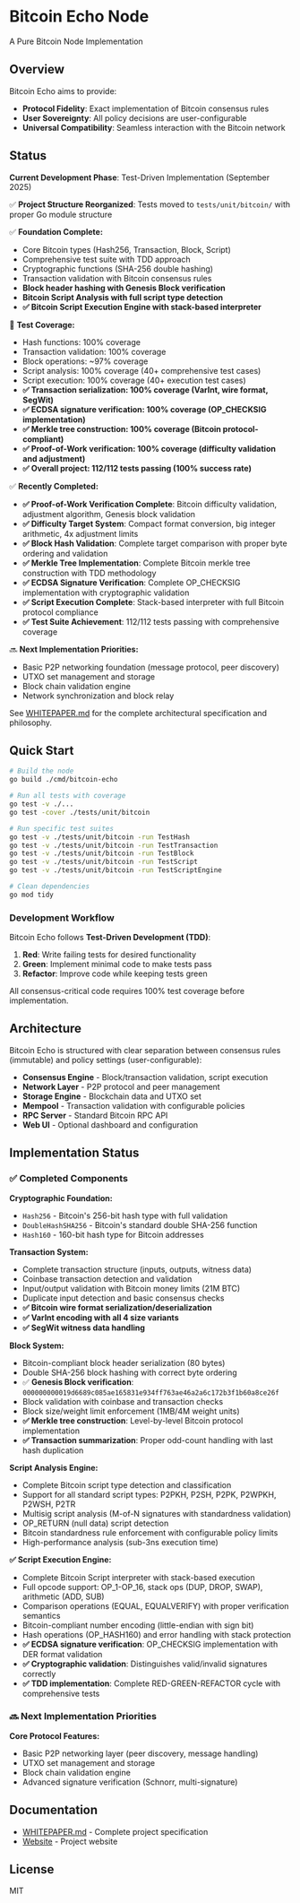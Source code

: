 # Bitcoin Echo Node

A Pure Bitcoin Node Implementation

## Overview

Bitcoin Echo aims to provide:
- **Protocol Fidelity**: Exact implementation of Bitcoin consensus rules
- **User Sovereignty**: All policy decisions are user-configurable
- **Universal Compatibility**: Seamless interaction with the Bitcoin network

## Status

**Current Development Phase**: Test-Driven Implementation (September 2025)

✅ **Project Structure Reorganized**: Tests moved to `tests/unit/bitcoin/` with proper Go module structure

✅ **Foundation Complete:**
- Core Bitcoin types (Hash256, Transaction, Block, Script)
- Comprehensive test suite with TDD approach
- Cryptographic functions (SHA-256 double hashing)
- Transaction validation with Bitcoin consensus rules
- **Block header hashing with Genesis Block verification**
- **Bitcoin Script Analysis with full script type detection**
- **✅ Bitcoin Script Execution Engine with stack-based interpreter**

🧪 **Test Coverage:**
- Hash functions: 100% coverage
- Transaction validation: 100% coverage
- Block operations: ~97% coverage
- Script analysis: 100% coverage (40+ comprehensive test cases)
- Script execution: 100% coverage (40+ execution test cases)
- **✅ Transaction serialization: 100% coverage (VarInt, wire format, SegWit)**
- **✅ ECDSA signature verification: 100% coverage (OP_CHECKSIG implementation)**
- **✅ Merkle tree construction: 100% coverage (Bitcoin protocol-compliant)**
- **✅ Proof-of-Work verification: 100% coverage (difficulty validation and adjustment)**
- **✅ Overall project: 112/112 tests passing (100% success rate)**

✅ **Recently Completed:**
- **✅ Proof-of-Work Verification Complete**: Bitcoin difficulty validation, adjustment algorithm, Genesis block validation
- **✅ Difficulty Target System**: Compact format conversion, big integer arithmetic, 4x adjustment limits
- **✅ Block Hash Validation**: Complete target comparison with proper byte ordering and validation
- **✅ Merkle Tree Implementation**: Complete Bitcoin merkle tree construction with TDD methodology
- **✅ ECDSA Signature Verification**: Complete OP_CHECKSIG implementation with cryptographic validation
- **✅ Script Execution Complete**: Stack-based interpreter with full Bitcoin protocol compliance
- **✅ Test Suite Achievement**: 112/112 tests passing with comprehensive coverage

🔜 **Next Implementation Priorities:**
- Basic P2P networking foundation (message protocol, peer discovery)
- UTXO set management and storage
- Block chain validation engine
- Network synchronization and block relay

See [WHITEPAPER.md](./WHITEPAPER.md) for the complete architectural specification and philosophy.

## Quick Start

```bash
# Build the node
go build ./cmd/bitcoin-echo

# Run all tests with coverage
go test -v ./...
go test -cover ./tests/unit/bitcoin

# Run specific test suites
go test -v ./tests/unit/bitcoin -run TestHash
go test -v ./tests/unit/bitcoin -run TestTransaction
go test -v ./tests/unit/bitcoin -run TestBlock
go test -v ./tests/unit/bitcoin -run TestScript
go test -v ./tests/unit/bitcoin -run TestScriptEngine

# Clean dependencies
go mod tidy
```

### Development Workflow

Bitcoin Echo follows **Test-Driven Development (TDD)**:

1. **Red**: Write failing tests for desired functionality
2. **Green**: Implement minimal code to make tests pass
3. **Refactor**: Improve code while keeping tests green

All consensus-critical code requires 100% test coverage before implementation.

## Architecture

Bitcoin Echo is structured with clear separation between consensus rules (immutable) and policy settings (user-configurable):

- **Consensus Engine** - Block/transaction validation, script execution
- **Network Layer** - P2P protocol and peer management
- **Storage Engine** - Blockchain data and UTXO set
- **Mempool** - Transaction validation with configurable policies
- **RPC Server** - Standard Bitcoin RPC API
- **Web UI** - Optional dashboard and configuration

## Implementation Status

### ✅ Completed Components

**Cryptographic Foundation:**
- `Hash256` - Bitcoin's 256-bit hash type with full validation
- `DoubleHashSHA256` - Bitcoin's standard double SHA-256 function
- `Hash160` - 160-bit hash type for Bitcoin addresses

**Transaction System:**
- Complete transaction structure (inputs, outputs, witness data)
- Coinbase transaction detection and validation
- Input/output validation with Bitcoin money limits (21M BTC)
- Duplicate input detection and basic consensus checks
- **✅ Bitcoin wire format serialization/deserialization**
- **✅ VarInt encoding with all 4 size variants**
- **✅ SegWit witness data handling**

**Block System:**
- Bitcoin-compliant block header serialization (80 bytes)
- Double SHA-256 block hashing with correct byte ordering
- ✅ **Genesis Block verification**: `000000000019d6689c085ae165831e934ff763ae46a2a6c172b3f1b60a8ce26f`
- Block validation with coinbase and transaction checks
- Block size/weight limit enforcement (1MB/4M weight units)
- **✅ Merkle tree construction**: Level-by-level Bitcoin protocol implementation
- **✅ Transaction summarization**: Proper odd-count handling with last hash duplication

**Script Analysis Engine:**
- Complete Bitcoin script type detection and classification
- Support for all standard script types: P2PKH, P2SH, P2PK, P2WPKH, P2WSH, P2TR
- Multisig script analysis (M-of-N signatures with standardness validation)
- OP_RETURN (null data) script detection
- Bitcoin standardness rule enforcement with configurable policy limits
- High-performance analysis (sub-3ns execution time)

**✅ Script Execution Engine:**
- Complete Bitcoin Script interpreter with stack-based execution
- Full opcode support: OP_1-OP_16, stack ops (DUP, DROP, SWAP), arithmetic (ADD, SUB)
- Comparison operations (EQUAL, EQUALVERIFY) with proper verification semantics
- Bitcoin-compliant number encoding (little-endian with sign bit)
- Hash operations (OP_HASH160) and error handling with stack protection
- **✅ ECDSA signature verification**: OP_CHECKSIG implementation with DER format validation
- **✅ Cryptographic validation**: Distinguishes valid/invalid signatures correctly
- **✅ TDD implementation**: Complete RED-GREEN-REFACTOR cycle with comprehensive tests

### 🔜 Next Implementation Priorities

**Core Protocol Features:**
- Basic P2P networking layer (peer discovery, message handling)
- UTXO set management and storage
- Block chain validation engine
- Advanced signature verification (Schnorr, multi-signature)

## Documentation

- [WHITEPAPER.md](./WHITEPAPER.md) - Complete project specification
- [Website](https://bitcoinecho.org) - Project website

## License

MIT